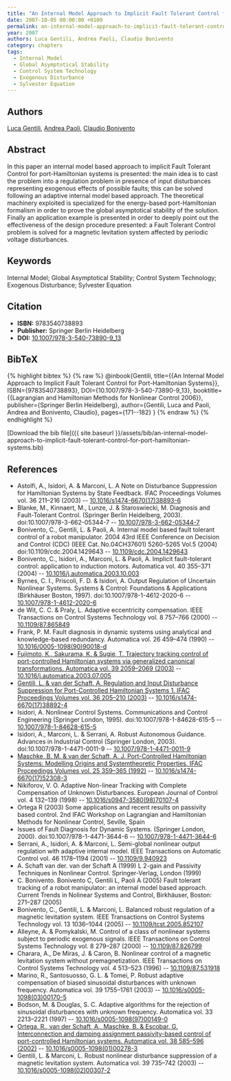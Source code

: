 ```yaml
---
title: "An Internal Model Approach to Implicit Fault Tolerant Control for Port-Hamiltonian Systems"
date: 2007-10-05 00:00:00 +0100
permalink: an-internal-model-approach-to-implicit-fault-tolerant-control-for-port-hamiltonian-systems
year: 2007
authors: Luca Gentili, Andrea Paoli, Claudio Bonivento
category: chapters
tags:
  - Internal Model
  - Global Asymptotical Stability
  - Control System Technology
  - Exogenous Disturbance
  - Sylvester Equation
---
```

 
## Authors
[Luca Gentili](authors/luca-gentili), [Andrea Paoli](authors/andrea-paoli), [Claudio Bonivento](authors/claudio-bonivento)
 
## Abstract
In this paper an internal model based approach to implicit Fault Tolerant Control for port-Hamiltonian systems is presented: the main idea is to cast the problem into a regulation problem in presence of input disturbances representing exogenous effects of possible faults; this can be solved following an adaptive internal model based approach. The theoretical machinery exploited is specialized for the energy-based port-Hamiltonian formalism in order to prove the global asymptotical stability of the solution. Finally an application example is presented in order to deeply point out the effectiveness of the design procedure presented: a Fault Tolerant Control problem is solved for a magnetic levitation system affected by periodic voltage disturbances.
 
## Keywords
Internal Model; Global Asymptotical Stability; Control System Technology; Exogenous Disturbance; Sylvester Equation
 
## Citation
- **ISBN:** 9783540738893
- **Publisher:** Springer Berlin Heidelberg
- **DOI:** [10.1007/978-3-540-73890-9_13](https://doi.org/10.1007/978-3-540-73890-9_13)
 
## BibTeX
{% highlight bibtex %}
{% raw %}
@inbook{Gentili,
  title={{An Internal Model Approach to Implicit Fault Tolerant Control for Port-Hamiltonian Systems}},
  ISBN={9783540738893},
  DOI={10.1007/978-3-540-73890-9_13},
  booktitle={{Lagrangian and Hamiltonian Methods for Nonlinear Control 2006}},
  publisher={Springer Berlin Heidelberg},
  author={Gentili, Luca and Paoli, Andrea and Bonivento, Claudio},
  pages={171--182}
}
{% endraw %}
{% endhighlight %}
 
[Download the bib file]({{ site.baseurl }}/assets/bib/an-internal-model-approach-to-implicit-fault-tolerant-control-for-port-hamiltonian-systems.bib)
 
## References
- Astolfi, A., Isidori, A. & Marconi, L. A Note on Disturbance Suppression for Hamiltonian Systems by State Feedback. IFAC Proceedings Volumes vol. 36 211–216 (2003) -- [10.1016/s1474-6670(17)38893-6](https://doi.org/10.1016/s1474-6670(17)38893-6)
- Blanke, M., Kinnaert, M., Lunze, J. & Staroswiecki, M. Diagnosis and Fault-Tolerant Control. (Springer Berlin Heidelberg, 2003). doi:10.1007/978-3-662-05344-7 -- [10.1007/978-3-662-05344-7](https://doi.org/10.1007/978-3-662-05344-7)
- Bonivento, C., Gentili, L. & Paoli, A. Internal model based fault tolerant control of a robot manipulator. 2004 43rd IEEE Conference on Decision and Control (CDC) (IEEE Cat. No.04CH37601) 5260-5265 Vol.5 (2004) doi:10.1109/cdc.2004.1429643 -- [10.1109/cdc.2004.1429643](https://doi.org/10.1109/cdc.2004.1429643)
- Bonivento, C., Isidori, A., Marconi, L. & Paoli, A. Implicit fault-tolerant control: application to induction motors. Automatica vol. 40 355–371 (2004) -- [10.1016/j.automatica.2003.10.003](https://doi.org/10.1016/j.automatica.2003.10.003)
- Byrnes, C. I., Priscoli, F. D. & Isidori, A. Output Regulation of Uncertain Nonlinear Systems. Systems &amp; Control: Foundations &amp; Applications (Birkhäuser Boston, 1997). doi:10.1007/978-1-4612-2020-6 -- [10.1007/978-1-4612-2020-6](https://doi.org/10.1007/978-1-4612-2020-6)
- de Wit, C. C. & Praly, L. Adaptive eccentricity compensation. IEEE Transactions on Control Systems Technology vol. 8 757–766 (2000) -- [10.1109/87.865849](https://doi.org/10.1109/87.865849)
- Frank, P. M. Fault diagnosis in dynamic systems using analytical and knowledge-based redundancy. Automatica vol. 26 459–474 (1990) -- [10.1016/0005-1098(90)90018-d](https://doi.org/10.1016/0005-1098(90)90018-d)
- [Fujimoto, K., Sakurama, K. & Sugie, T. Trajectory tracking control of port-controlled Hamiltonian systems via generalized canonical transformations. Automatica vol. 39 2059–2069 (2003)](trajectory-tracking-control-of-port-controlled-hamiltonian-systems-via-generalized-canonical-transformations) -- [10.1016/j.automatica.2003.07.005](https://doi.org/10.1016/j.automatica.2003.07.005)
- [Gentili, L. & van der Schaft, A. Regulation and Input Disturbance Suppression for Port-Controlled Hamiltonian Systems 1. IFAC Proceedings Volumes vol. 36 205–210 (2003)](regulation-and-input-disturbance-suppression-for-port-controlled-hamiltonian-systems-1) -- [10.1016/s1474-6670(17)38892-4](https://doi.org/10.1016/s1474-6670(17)38892-4)
- Isidori, A. Nonlinear Control Systems. Communications and Control Engineering (Springer London, 1995). doi:10.1007/978-1-84628-615-5 -- [10.1007/978-1-84628-615-5](https://doi.org/10.1007/978-1-84628-615-5)
- Isidori, A., Marconi, L. & Serrani, A. Robust Autonomous Guidance. Advances in Industrial Control (Springer London, 2003). doi:10.1007/978-1-4471-0011-9 -- [10.1007/978-1-4471-0011-9](https://doi.org/10.1007/978-1-4471-0011-9)
- [Maschke, B. M. & van der Schaft, A. J. Port-Controlled Hamiltonian Systems: Modelling Origins and Systemtheoretic Properties. IFAC Proceedings Volumes vol. 25 359–365 (1992)](port-controlled-hamiltonian-systems-modelling-origins-and-systemtheoretic-properties) -- [10.1016/s1474-6670(17)52308-3](https://doi.org/10.1016/s1474-6670(17)52308-3)
- Nikiforov, V. O. Adaptive Non-linear Tracking with Complete Compensation of Unknown Disturbances. European Journal of Control vol. 4 132–139 (1998) -- [10.1016/s0947-3580(98)70107-4](https://doi.org/10.1016/s0947-3580(98)70107-4)
- Ortega R (2003) Some applications and recent results on passivity based control. 2nd IFAC Workshop on Lagrangian and Hamiltonian Methods for Nonlinear Control, Seville, Spain
- Issues of Fault Diagnosis for Dynamic Systems. (Springer London, 2000). doi:10.1007/978-1-4471-3644-6 -- [10.1007/978-1-4471-3644-6](https://doi.org/10.1007/978-1-4471-3644-6)
- Serrani, A., Isidori, A. & Marconi, L. Semi-global nonlinear output regulation with adaptive internal model. IEEE Transactions on Automatic Control vol. 46 1178–1194 (2001) -- [10.1109/9.940923](https://doi.org/10.1109/9.940923)
- A. Schaft van der. van der Schaft A (1999) L 2-gain and Passivity Techniques in Nonlinear Control. Springer-Verlag, London (1999)
- C. Bonivento. Bonivento C, Gentili L, Paoli A (2005) Fault tolerant tracking of a robot manipulator: an internal model based approach. Current Trends in Nolinear Systems and Control, Birkhäuser, Boston: 271–287 (2005)
- Bonivento, C., Gentili, L. & Marconi, L. Balanced robust regulation of a magnetic levitation system. IEEE Transactions on Control Systems Technology vol. 13 1036–1044 (2005) -- [10.1109/tcst.2005.852107](https://doi.org/10.1109/tcst.2005.852107)
- Alleyne, A. & Pomykalski, M. Control of a class of nonlinear systems subject to periodic exogenous signals. IEEE Transactions on Control Systems Technology vol. 8 279–287 (2000) -- [10.1109/87.826799](https://doi.org/10.1109/87.826799)
- Charara, A., De Miras, J. & Caron, B. Nonlinear control of a magnetic levitation system without premagnetization. IEEE Transactions on Control Systems Technology vol. 4 513–523 (1996) -- [10.1109/87.531918](https://doi.org/10.1109/87.531918)
- Marino, R., Santosuosso, G. L. & Tomei, P. Robust adaptive compensation of biased sinusoidal disturbances with unknown frequency. Automatica vol. 39 1755–1761 (2003) -- [10.1016/s0005-1098(03)00170-5](https://doi.org/10.1016/s0005-1098(03)00170-5)
- Bodson, M. & Douglas, S. C. Adaptive algorithms for the rejection of sinusoidal disturbances with unknown frequency. Automatica vol. 33 2213–2221 (1997) -- [10.1016/s0005-1098(97)00149-0](https://doi.org/10.1016/s0005-1098(97)00149-0)
- [Ortega, R., van der Schaft, A., Maschke, B. & Escobar, G. Interconnection and damping assignment passivity-based control of port-controlled Hamiltonian systems. Automatica vol. 38 585–596 (2002)](interconnection-and-damping-assignment-passivity-based-control-of-port-controlled-hamiltonian-systems) -- [10.1016/s0005-1098(01)00278-3](https://doi.org/10.1016/s0005-1098(01)00278-3)
- Gentili, L. & Marconi, L. Robust nonlinear disturbance suppression of a magnetic levitation system. Automatica vol. 39 735–742 (2003) -- [10.1016/s0005-1098(02)00307-2](https://doi.org/10.1016/s0005-1098(02)00307-2)


